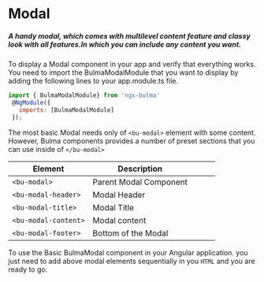 # Modal

##### A handy modal, which comes with multilevel content feature and classy look with all features.In which you can include any content you want.

To display a Modal component in your app and verify that everything works.
You need to import the BulmaModalModule that you want to display by adding the following lines to your app.module.ts file.

```javascript
import { BulmaModalModule} from 'ngx-bulma'
 @NgModule({
   imports: [BulmaModalModule]
 });
```

The most basic Modal needs only of `<bu-modal>` element with some content. However, Bulma components provides a number of preset sections that you can use inside of `</bu-modal>`

| Element              | Description            |     |     |     |
| -------------------- | ---------------------- | --- | --- | --- |
| `<bu-modal>`         | Parent Modal Component |     |     |     |
| `<bu-modal-header>`  | Modal Header           |     |     |     |
| `<bu-modal-title>`   | Modal Title            |     |     |     |
| `<bu-modal-content>` | Modal content          |     |     |     |
| `<bu-modal-footer>`  | Bottom of the Modal    |     |     |     |

To use the Basic BulmaModal component in your Angular application.
you just need to add above modal elements sequentially in you `HTML` and you are ready to go.
